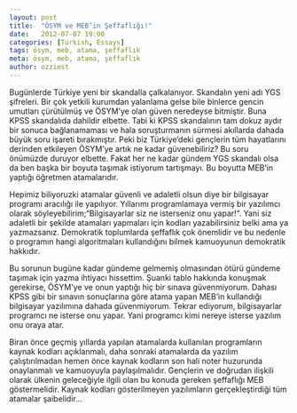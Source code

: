 ```yaml
---
layout: post
title:  "ÖSYM ve MEB’in Şeffaflığı!"
date:   2012-07-07 19:00
categories: [Turkish, Essays]
tags: ösym, meb, atama, şeffaflık
meta: ösym, meb, atama, şeffaflık
author: ozziest
---
```


Bugünlerde Türkiye yeni bir skandalla çalkalanıyor. Skandalın yeni adı YGS şifreleri. Bir çok yetkili kurumdan yalanlama gelse bile binlerce gencin umutları çürütülmüş ve ÖSYM’ye olan güven neredeyse bitmiştir. Buna KPSS skandalıda dahildir elbette. Tabi ki KPSS skandalının tam dokuz aydır bir sonuca bağlanamaması ve hala soruşturmanın sürmesi akıllarda dahada büyük soru işareti bırakmıştır. Peki biz Türkiye’deki gençlerin tüm hayatlarını derinden etkileyen ÖSYM’ye artık ne kadar güvenebiliriz? Bu soru önümüzde duruyor elbette. Fakat her ne kadar gündem YGS skandalı olsa da ben başka bir boyuta taşımak istiyorum tartışmayı. Bu boyutta MEB’in yaptığı öğretmen atamalarıdır.

Hepimiz biliyoruzki atamalar güvenli ve adaletli olsun diye bir bilgisayar programı aracılığı ile yapılıyor. Yıllarımı programlamaya vermiş bir yazılımcı olarak söyleyebilirim;“Bilgisayarlar siz ne isterseniz onu yapar!“. Yani siz adaletli bir şekilde atamaları yapmaları için kodları yazabilirsiniz belki ama ya yazmazsanız. Demokratik toplumlarda şeffaflık çok önemlidir ve bu nedenle o programın hangi algoritmaları kullandığını bilmek kamuoyunun demokratik hakkıdır.

Bu sorunun bugüne kadar gündeme gelmemiş olmasından ötürü gündeme taşımak için yazma ihtiyacı hissettim. Şuanki tablo hakkında konuşmak gerekirse, ÖSYM’ye ve onun yaptığı hiç bir sınava güvenmiyorum. Dahası KPSS gibi bir sınavın sonuçlarına göre atama yapan MEB’in kullandığı bilgisayar yazılımına dahada güvenmiyorum. Tekrar ediyorum, bilgisayarlar programcı ne isterse onu yapar. Yani programcı kimi nereye isterse yazılım onu oraya atar.

Biran önce geçmiş yıllarda yapılan atamalarda kullanılan programların kaynak kodları açıklanmalı, daha sonraki atamalarda da yazılım çalıştırılmadan hemen önce kaynak kodların son hali noter huzurunda onaylanmalı ve kamuoyuyla paylaşılmalıdır. Gençlerin ve doğrudan ilişkili olarak ülkenin geleceğiyle ilgili olan bu konuda gereken şeffaflığı MEB göstermelidir. Kaynak kodları gösterilmeyen yazılımların gerçekleştirdiği tüm atamalar şaibelidir…


